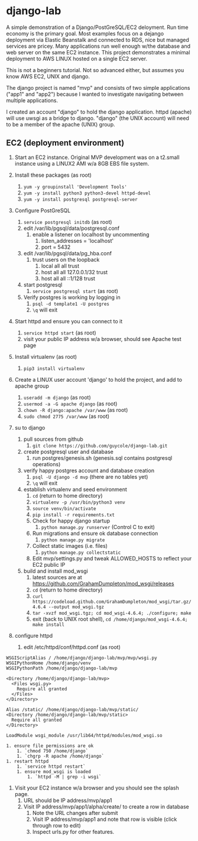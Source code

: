 # django-lab
A simple demonstration of a Django/PostGreSQL/EC2 deloyment.  Run time 
economy is the primary goal.  Most examples focus on a dejango deployment
via Elastic Beanstalk and connected to RDS, nice but managed 
services are pricey.  Many applications run well enough w/the database 
and web server on the same EC2 instance.  This project demonstrates a 
minimal deployment to AWS LINUX hosted on a single EC2 server.  

This is not a beginners tutorial.  Not so advanced either, but assumes 
you know AWS EC2, UNIX and django. 

The django project is named "mvp" and consists of two simple applications 
("app1" and "app2") because I wanted to investigate navigating between 
multiple applications.

I created an account "django" to hold the django application.  httpd 
(apache) will use uwsgi as a bridge to django.  "django" (the UNIX account) 
will need to be a member of the apache (UNIX) group.

## EC2 (deployment environment)

1.  Start an EC2 instance.  Original MVP development was on a t2.small 
instance using a LINUX2 AMI w/a 8GB EBS file system.

1.  Install these packages (as root)
    1. `yum -y groupinstall 'Development Tools'`
    1. `yum -y install python3 python3-devel httpd-devel`
    1. `yum -y install postgresql postgresql-server`

1.  Configure PostGreSQL
    1. `service postgresql initdb` (as root)
    1. edit /var/lib/pgsql/data/postgresql.conf
        1. enable a listener on localhost by uncommenting
            1. listen_addresses = 'localhost'
            1. port = 5432
    1. edit /var/lib/pgsql/data/pg_hba.conf
        1. trust users on the loopback
            1. local   all             all                                     trust
            1. host    all             all             127.0.0.1/32            trust
            1. host    all             all             ::1/128                 trust
    1. start postgresql 
        1.  `service postgresql start` (as root)
    1.  Verify postgres is working by logging in
        1. `psql -d template1 -U postgres`
        1. `\q` will exit

1.  Start httpd and ensure you can connect to it
    1. `service httpd start` (as root)
    1. visit your public IP address w/a browser, should see Apache test page

1.  Install virtualenv (as root)
    1. `pip3 install virtualenv`

1.  Create a LINUX user account 'django' to hold the project, and add to apache group
    1. `useradd -m django` (as root)
    1. `usermod -a -G apache django` (as root)
    1. `chown -R django:apache /var/www` (as root)
    1. `sudo chmod 2775 /var/www` (as root)

1.  su to django 
    1. pull sources from github
        1. `git clone https://github.com/guycole/django-lab.git`
    1. create postgresql user and database
        1. run postgres/genesis.sh (genesis.sql contains postgresql operations)
    1. verify happy postgres account and database creation
        1. `psql -U django -d mvp` (there are no tables yet)
        1. `\q` will exit
    1. establish virtualenv and seed environment
        1. `cd` (return to home directory)
        1. `virtualenv -p /usr/bin/python3 venv`
        1. `source venv/bin/activate`
        1. `pip install -r requirements.txt`
        1. Check for happy django startup
            1. `python manage.py runserver` (Control C to exit)
        1. Run migrations and ensure ok database connection
            1. `python manage.py migrate`
        1. Collect static images (i.e. files)
            1. `python manage.py collectstatic`
        1. Edit mvp/settings.py and tweak ALLOWED_HOSTS to reflect your EC2 public IP
    1. build and install mod_wsgi
        1. latest sources are at https://github.com/GrahamDumpleton/mod_wsgi/releases
        1. `cd` (return to home directory)
        1. `curl https://codeload.github.com/GrahamDumpleton/mod_wsgi/tar.gz/4.6.4 --output mod_wsgi.tgz`
        1. `tar -xvzf mod_wsgi.tgz; cd mod_wsgi-4.6.4; ./configure; make`
        1. exit (back to UNIX root shell), `cd /home/django/mod_wsgi-4.6.4; make install`

1.  configure httpd
    1.  edit /etc/httpd/conf/httpd.conf (as root)
```
WSGIScriptAlias / /home/django/django-lab/mvp/mvp/wsgi.py
WSGIPythonHome /home/django/venv
WSGIPythonPath /home/django/django-lab/mvp

<Directory /home/django/django-lab/mvp>
  <Files wsgi.py>
    Require all granted
  </Files>
</Directory>

Alias /static/ /home/django/django-lab/mvp/static/
<Directory /home/django/django-lab/mvp/static>
  Require all granted
</Directory>

LoadModule wsgi_module /usr/lib64/httpd/modules/mod_wsgi.so
```
    1. ensure file permissions are ok
        1. `chmod 750 /home/django`
        1. `chgrp -R apache /home/django`
    1. restart httpd
        1. `service httpd restart`
        1. ensure mod_wsgi is loaded
            1. `httpd -M | grep -i wsgi`
    
1. Visit your EC2 instance w/a browser and you should see the splash page.
    1.  URL should be IP address/mvp/app1
    1.  Visit IP address/mvp/app1/alpha/create/ to create a row in database
        1. Note the URL changes after submit
        1. Visit IP address/mvp/app1 and note that row is visible (click through row to edit)
        1. Inspect urls.py for other features.
